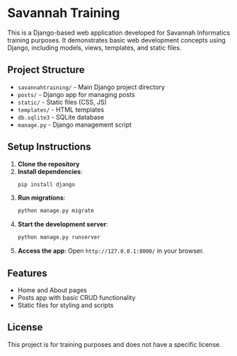 # Savannah Training

This is a Django-based web application developed for Savannah Informatics training purposes. It demonstrates basic web development concepts using Django, including models, views, templates, and static files.

## Project Structure
- `savannahtraining/` - Main Django project directory
- `posts/` - Django app for managing posts
- `static/` - Static files (CSS, JS)
- `templates/` - HTML templates
- `db.sqlite3` - SQLite database
- `manage.py` - Django management script

## Setup Instructions
1. **Clone the repository**
2. **Install dependencies**:
   ```bash
   pip install django
   ```
3. **Run migrations**:
   ```bash
   python manage.py migrate
   ```
4. **Start the development server**:
   ```bash
   python manage.py runserver
   ```
5. **Access the app**: Open `http://127.0.0.1:8000/` in your browser.

## Features
- Home and About pages
- Posts app with basic CRUD functionality
- Static files for styling and scripts

## License
This project is for training purposes and does not have a specific license.

